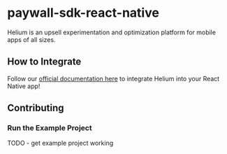 # paywall-sdk-react-native

Helium is an upsell experimentation and optimization platform for mobile apps of all sizes.

## How to Integrate

Follow our [official documentation here](https://docs.tryhelium.com/sdk/quickstart-react-native) to integrate Helium into your React Native app!

## Contributing

### Run the Example Project

TODO - get example project working

